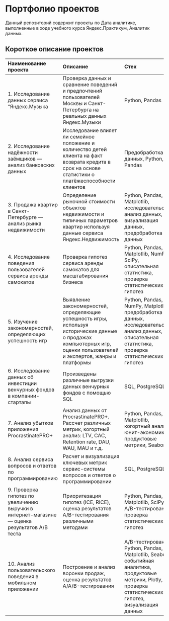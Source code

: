 # Портфолио проектов

Данный репозиторий содержит проекты по Дата аналитике, выполненные в ходе учебного курса Яндекс.Практикум, Аналитик данных.

## Короткое описание проектов 

|Наименование проекта                                  |Описание                    |Стек                    |
|:----------------------------------------|:------------------------------------|:------------------------------------|
|1. Исследование данных сервиса “Яндекс.Музыка|Проверка данных и сравнение поведений и предпочтений пользователей Москвы и Санкт-Петербурга на реальных данных Яндекс.Музыки|Python, Pandas|
|2. Исследование надёжности заёмщиков — анализ банковских данных|Исследование влияет ли семейное положение и количество детей клиента на факт возврата кредита в срок на основе статистики о платёжеспособности клиентов|Предобработка данных, Python, Pandas|
|3. Продажа квартир в Санкт-Петербурге — анализ рынка недвижимости|Определение рыночной стоимости объектов недвижимости и типичных параметров квартир используя данные сервиса Яндекс.Недвижимость|Python, Pandas, Matplotlib, исследовательский анализ данных, визуализация данных, предобработка данных|
|4. Исследование поведения пользователей сервиса аренды самокатов|Проверка гипотез сервиса аренды самокатов для масштабирования бизнеса|Python, Pandas, Matplotlib, NumPy, SciPy, описательная статистика, проверка статистических гипотез|
|5. Изучение закономерностей, определяющих успешность игр|Выявление закономерностей, определяющие успешность игры, используя исторические данные о продажах компьютерных игр, оценки пользователей и экспертов, жанры и платформы|Python, Pandas, NumPy, Matplotlib, предобработка данных, исследовательский анализ данных, описательная статистика, проверка статистических гипотез|
|6. Исследование данных об инвестиции венчурных фондов в компании-стартапы|Произведены различные выгрузки данных венчурных фондов с помощью SQL|SQL, PostgreSQL| 
|7. Анализ убытков приложения ProcrastinatePRO+|Анализ данных от ProcrastinatePRO+. Рассчет различных метрик, когортный анализ: LTV, CAC, Retention rate, DAU, WAU, MAU и т.д.|Python, Pandas, Matplotlib, когортный анализ, юнит-экономика, продуктовые метрики, Seaborn|
|8. Анализ сервиса вопросов и ответов по программированию|Расчет и визуализация ключевых метрик сервис-системы вопросов и ответов о программировании|SQL, PostgreSQL|
|9. Проверка гипотез по увеличению выручки в интернет-магазине — оценка результатов A/B теста|Приоритезация гипотез (ICE, RICE), оценка результатов A/B-тестирования различными методами|Python, Pandas, Matplotlib, SciPy, A/B-тестирование, проверка статистических гипотез|
|10. Анализ пользовательского поведения в мобильном приложении|Построение и анализ воронки продаж, оценка результатов A/A/B-тестирования |A/B-тестирование, Python, Pandas, Matplotlib, Seaborn, событийная аналитика, продуктовые метрики, Plotly, проверка статистических гипотез, визуализация данных|

